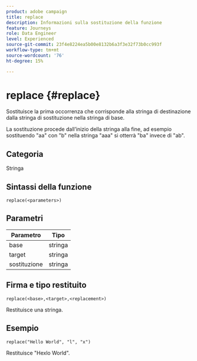 ```yaml
---
product: adobe campaign
title: replace
description: Informazioni sulla sostituzione della funzione
feature: Journeys
role: Data Engineer
level: Experienced
source-git-commit: 23f4e8224ea5b00e8132b6a3f3e32f73b0cc993f
workflow-type: tm+mt
source-wordcount: '76'
ht-degree: 15%

---
```


# replace {#replace}

Sostituisce la prima occorrenza che corrisponde alla stringa di destinazione dalla stringa di sostituzione nella stringa di base.

La sostituzione procede dall’inizio della stringa alla fine, ad esempio sostituendo &quot;aa&quot; con &quot;b&quot; nella stringa &quot;aaa&quot; si otterrà &quot;ba&quot; invece di &quot;ab&quot;.

## Categoria

Stringa

## Sintassi della funzione

`replace(<parameters>)`

## Parametri

| Parametro | Tipo |
|-----------|--------------|
| base | stringa |
| target | stringa |
| sostituzione | stringa |

## Firma e tipo restituito

`replace(<base>,<target>,<replacement>)`

Restituisce una stringa.

## Esempio

`replace("Hello World", "l", "x")`

Restituisce &quot;Hexlo World&quot;.
